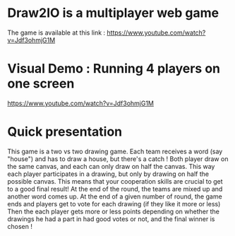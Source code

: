 # Draw2IO is a multiplayer web game 

The game is available at this link : https://www.youtube.com/watch?v=Jdf3ohmjG1M

# Visual Demo : Running 4 players on one screen

https://www.youtube.com/watch?v=Jdf3ohmjG1M

# Quick presentation 
This game is a two vs two drawing game. Each team receives a word (say "house") and has to draw a house, but there's a catch ! Both player draw on the same canvas, and each can only draw on half the canvas.
This way each player participates in a drawing, but only by drawing on half the possible canvas. This means that your cooperation skills are crucial to get to a good final result! At the end of the round, the teams are mixed up and another word comes up. At the end of a given number of round, the game ends and players get to vote for each drawing (if they like it more or less)
Then the each player gets more or less points depending on whether the drawings he had a part in had good votes or not, and the final winner is chosen !

